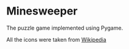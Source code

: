 # Minesweeper
The puzzle game implemented using Pygame.

All the icons were taken from [Wikipedia](https://commons.wikimedia.org/wiki/Category:Minesweeper)
